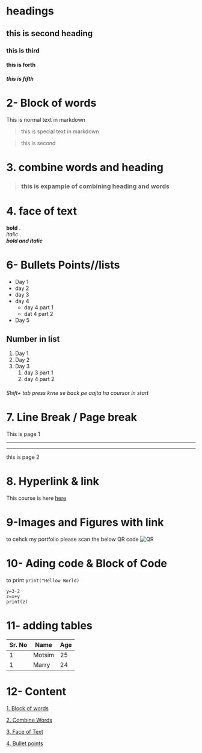 # headings

## this is second heading

### this is third

#### this is forth

##### this is fifth

# 2- Block of words

This is normal text in markdown
>this is special text in markdown

> this is second

# 3. combine words and heading
>
>### this is expample of combining heading and words
>
# 4. face of text

**bold** .\
*italic* .\
***bold and italic***

# 6- Bullets Points//lists

- Day 1
- day 2
- day 3
- day 4
  - day 4 part 1
  - dat 4 part 2
- Day 5
  
## Number in list

1. Day 1
2. Day 2
3. Day 3
   1. day 3 part 1
   2. day 4 part 2

###### Shift+ tab press krne se back pe aajta ha coursor in start

# 7. Line Break / Page break

This is page 1
***
---
this is page 2

# 8. Hyperlink & link

This course is here [here](www.magnusecom.com)

# 9-Images and Figures with link

to cehck my portfolio please scan the below QR code
![QR](motsim.png)

# 10- Ading code & Block of Code

to print `print("Hellow World)`

```x= 5+6
y=3-2
z=x+y
print(z)

```

# 11- adding tables

| Sr. No |  Name | Age |
|--------| ------| -------|
| 1| Motsim | 25|
| 1| Marry | 24|

# 12- Content
[1. Block of words](#2--block-of-words)

[2. Combine Words](#3-combine-words-and-heading)

[3. Face of Text](#4-face-of-text)

[4. Bullet points](#6--bullets-pointslists)
